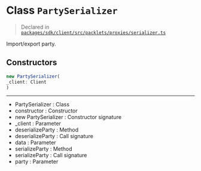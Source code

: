 # Class `PartySerializer`
> Declared in [`packages/sdk/client/src/packlets/proxies/serializer.ts`](https://github.com/dxos/protocols/blob/main/packages/sdk/client/src/packlets/proxies/serializer.ts#L15)

Import/export party.

## Constructors
```ts
new PartySerializer(
_client: Client
)
```

---
- PartySerializer : Class
- constructor : Constructor
- new PartySerializer : Constructor signature
- _client : Parameter
- deserializeParty : Method
- deserializeParty : Call signature
- data : Parameter
- serializeParty : Method
- serializeParty : Call signature
- party : Parameter
